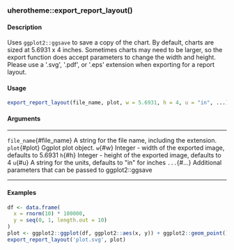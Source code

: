 ### uherotheme::export_report_layout()

#### Description

Uses `ggplot2::ggsave` to save a copy of the chart. By default, charts
are sized at 5.6931 x 4 inches. Sometimes charts may need to be larger,
so the export function does accept parameters to change the width and
height. Please use a \'.svg\', \'.pdf\', or \'.eps\' extension when
exporting for a report layout.

#### Usage

``` R
export_report_layout(file_name, plot, w = 5.6931, h = 4, u = "in", ...)
```

#### Arguments

  ------------------------- -------------------------------------------------------------
  `file_name`{#file_name}   A string for the file name, including the extension.
  `plot`{#plot}             Ggplot plot object.
  `w`{#w}                   Integer - width of the exported image, defaults to 5.6931
  `h`{#h}                   Integer - height of the exported image, defaults to 4
  `u`{#u}                   A string for the units, defaults to \"in\" for inches
  `...`{#...}               Additional parameters that can be passed to ggplot2::ggsave
  ------------------------- -------------------------------------------------------------

#### Examples

``` R
df <- data.frame(
  x = rnorm(10) * 100000,
  y = seq(0, 1, length.out = 10)
)
plot <- ggplot2::ggplot(df, ggplot2::aes(x, y)) + ggplot2::geom_point()
export_report_layout('plot.svg', plot)
```
